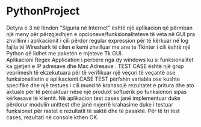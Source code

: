 # PythonProject
Detyra e 3 në lënden "Siguria në Internet" është një aplikacion që përmban një meny për përzgjedhjen e opcioneve/funksionaliteteve të veta në GUI pra zhvillimi i aplikacionit i cili përdor regular expression për të kërkuar në log fajlla të Wireshark të cilen e kemi zhvilluar me ane te Tkinter i cili është një Python që lidhet me paketën e mjeteve Tk GUI.  
Aplikacioni Regex Application i perbere nga dy windows ku si funksionalitet ka gjetjen e IP adresave dhe Mac Adresave . 
TEST CASE është një grup veprimesh të ekzekutuara për të verifikuar një veçori të veçantë ose funksionalitetin e aplikacionit.CASE TEST përfshin variabla ose kushte specifike dhe një testues i cili mund të krahasojë rezultatet e pritura dhe ato aktuale për të përcaktuar nëse një produkt 
softuerik po funksionon sipas kërkesave të klientit.
Në aplikacion test cases janë implementuar duke përdorur modulin unittest dhe janë nxjerrë krahasime duke i testuar funksionet për rastet e rezultatit  të saktë dhe të pasaktë. Për të tri test cases, rezultati në console kthen OK.

